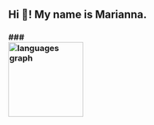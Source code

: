 <h2 align="left">Hi 👋! My name is Marianna.  </h2>
<h3 I'm an undergraduate computer science student, and this is my github profile.</h3>
###

<div align="left">
  <img src="https://github-readme-stats.vercel.app/api/top-langs?username=mariannakii&locale=en&hide_title=false&layout=compact&card_width=320&langs_count=5&theme=dracula&hide_border=false" height="150" alt="languages graph"  />
</div>

###
